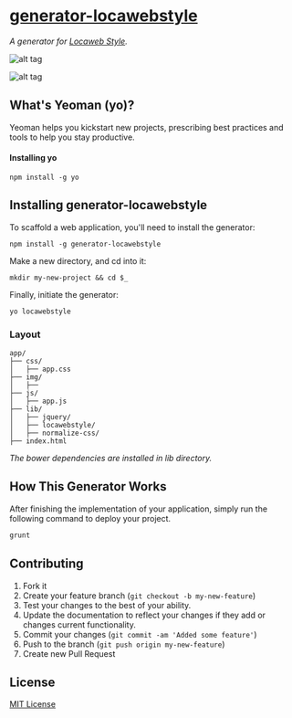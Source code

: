 [generator-locawebstyle](http://emalherbi.github.io/generator-locawebstyle/)
========================

*A generator for [Locaweb Style](http://opensource.locaweb.com.br/locawebstyle/).*

![alt tag](http://emalherbi.github.io/generator-locawebstyle/yo.png)

![alt tag](http://emalherbi.github.io/generator-locawebstyle/yo-gold.png)

What's Yeoman (yo)?
-------------------

Yeoman helps you kickstart new projects, prescribing best practices and tools to help you stay productive.

#### Installing yo

```
npm install -g yo
```

Installing generator-locawebstyle
---------------------------------

To scaffold a web application, you'll need to install the generator:

```
npm install -g generator-locawebstyle
```

Make a new directory, and cd into it:

```
mkdir my-new-project && cd $_
```

Finally, initiate the generator:

```
yo locawebstyle
```

### Layout

```
app/
├── css/
│   ├── app.css
├── img/
│   ├──
├── js/
│   ├── app.js
├── lib/
│   ├── jquery/
│   ├── locawebstyle/
│   ├── normalize-css/
├── index.html
```

*The bower dependencies are installed in lib directory.*

How This Generator Works
------------------------

After finishing the implementation of your application, simply run the following command to deploy your project.

```javascript
grunt
```

Contributing
------------

1.	Fork it
2.	Create your feature branch (`git checkout -b my-new-feature`\)
3.	Test your changes to the best of your ability.
4.	Update the documentation to reflect your changes if they add or changes current functionality.
5.	Commit your changes (`git commit -am 'Added some feature'`\)
6.	Push to the branch (`git push origin my-new-feature`\)
7.	Create new Pull Request

License
-------

[MIT License](http://en.wikipedia.org/wiki/MIT_License)
